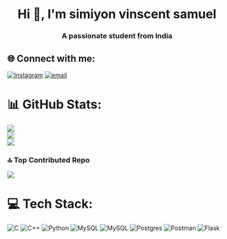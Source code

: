 <h1 align="center">Hi 👋, I'm simiyon vinscent samuel</h1>
<h3 align="center">A passionate student from India</h3>

## 🌐 Connect with me:
[![Instagram](https://img.shields.io/badge/Instagram-%23E4405F.svg?logo=Instagram&logoColor=white)](https://instagram.com/simiyon_sam) [![email](https://img.shields.io/badge/Email-D14836?logo=gmail&logoColor=white)](mailto:samsamuel234567@gmail.com)

# 📊 GitHub Stats:
![](https://github-readme-stats.vercel.app/api?username=blackscythe123&theme=dark&hide_border=false&include_all_commits=true&count_private=true)<br/>
![](https://nirzak-streak-stats.vercel.app/?user=blackscythe123&theme=dark&hide_border=false)<br/>
![](https://github-readme-stats.vercel.app/api/top-langs/?username=blackscythe123&theme=dark&hide_border=false&include_all_commits=true&count_private=true&layout=compact)

### 🔝 Top Contributed Repo
![](https://github-contributor-stats.vercel.app/api?username=blackscythe123&limit=5&theme=dark&combine_all_yearly_contributions=true)
# 💻 Tech Stack:
![C](https://img.shields.io/badge/c-%2300599C.svg?style=flat&logo=c&logoColor=white) ![C++](https://img.shields.io/badge/c++-%2300599C.svg?style=flat&logo=c%2B%2B&logoColor=white) ![Python](https://img.shields.io/badge/python-3670A0?style=flat&logo=python&logoColor=ffdd54) ![MySQL](https://img.shields.io/badge/mysql-4479A1.svg?style=flat&logo=mysql&logoColor=white) ![MySQL](https://img.shields.io/badge/mysql-4479A1.svg?style=flat&logo=mysql&logoColor=white) ![Postgres](https://img.shields.io/badge/postgres-%23316192.svg?style=flat&logo=postgresql&logoColor=white) ![Postman](https://img.shields.io/badge/Postman-FF6C37?style=flat&logo=postman&logoColor=white) ![Flask](https://img.shields.io/badge/flask-%23000.svg?style=flat&logo=flask&logoColor=white)
